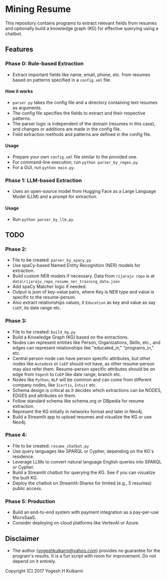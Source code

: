 # Mining Resume

This repository contains programs to extract relevant fields from resumes and optionally build a knowledge graph (KG) for effective querying using a chatbot.

## Features

### Phase 0: Rule-based Extraction

- Extract important fields like name, email, phone, etc. from resumes based on patterns specified in a `config.xml` file.

#### How it works

- `parser.py` takes the config file and a directory containing text resumes as arguments.
- The config file specifies the fields to extract and their respective patterns.
- The parser logic is independent of the domain (resumes in this case), and changes or additions are made in the config file.
- Field extraction methods and patterns are defined in the config file.

#### Usage

- Prepare your own `config.xml` file similar to the provided one.
- For command-line execution, run `python parser_by_regex.py`.
- For a GUI, run `python main.py`.

### Phase 1: LLM-based Extraction

- Uses an open-source model from Hugging Face as a Large Language Model (LLM) and a prompt for extraction.

#### Usage

- Run `python parser_by_llm.py`.

## TODO

### Phase 2: 
- File to be created: `parser_by_spacy.py`
- Use spaCy-based Named Entity Recognition (NER) models for extraction.
- Build custom NER models if necessary. Data from `rijaraju repo` is at `data\rijaraju_repo_resume_ner_training_data.json`
- Add spaCy Matcher logic if needed.
- Output is json of key-value pairs, where Key is NER type and value is specific to the resume-person.
- Also extract relationships values, it `Education` as key and value as say `CoEP`, its date range etc.

### Phase 3: 
- File to be created: `build_kg.py`
- Build a Knowledge Graph (KG) based on the extractions.
- Nodes can represent entities like Person, Organizations, Skills, etc., and edges can represent relationships like "educated_in," "programs_in," etc.
- Central person-node can have person specific attributes, but other nodes like `Autodesk` or `CoEP` should not have, as other resume-person may also refer them. Resume-person specific attributes should be on edge from `Yogesh` to `CoEP` like date range, branch etc.
- Nodes like `Python`, `NLP` will be common and can come from different company nodes, like `Icertis`, `Intuit` etc.
- Schema design is critical as it decides which extractions can be NODES, EDGES and attributes on them.
- Follow standard schema like schema.org or DBpedia for resume extraction.
- Represent the KG initially in networkx format and later in Neo4j.
- Build a Streamlit app to upload resumes and visualize the KG or use Neo4j.

### Phase 4: 
- File to be created: `resume_chatbot.py`
- Use query languages like SPARQL or Cypher, depending on the KG's residence.
- Leverage LLMs to convert natural language English queries into SPARQL or Cypher.
- Build a Streamlit chatbot for querying the KG. See if you can visualize the built KG.
- Deploy the chatbot on Streamlit-Shares for limited (e.g., 5 resumes) public access.

### Phase 5: Production

- Build an end-to-end system with payment integration as a pay-per-use MicroSaaS.
- Consider deploying on cloud platforms like VertexAI or Azure.

## Disclaimer

- The author (yogeshkulkarni@yahoo.com) provides no guarantee for the program's results. It is a fun script with room for improvement. Do not depend on it entirely.

Copyright (C) 2017 Yogesh H Kulkarni
